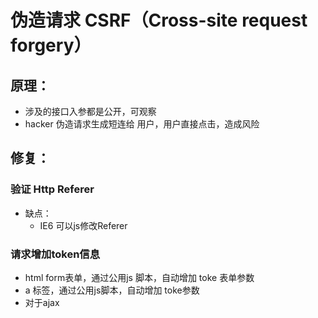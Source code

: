 # 伪造请求 CSRF（Cross-site request forgery）

## 原理：
- 涉及的接口入参都是公开，可观察
- hacker 伪造请求生成短连给 用户，用户直接点击，造成风险


## 修复：
### 验证 Http Referer
- 缺点：
  - IE6 可以js修改Referer

### 请求增加token信息
- html form表单，通过公用js 脚本，自动增加 toke 表单参数
- a 标签，通过公用js脚本，自动增加 toke参数
- 对于ajax

